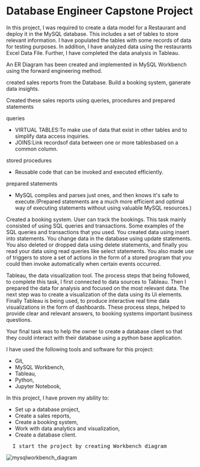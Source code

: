 # Database Engineer Capstone Project

In this project, I was required to create a data model for a Restaurant and deploy it in the MySQL database. This includes a set of tables to store relevant information. I have populated the tables with some records of data for testing purposes. In addition, I have analyzed data using the restaurants Excel Data File. Further, I have completed the data analysis in Tableau.

An ER Diagram has been created and implemented in MySQL Workbench using the forward engineering method.

created sales reports from the Database. Build a booking system, ganerate data insights.

Created these sales reports using queries, procedures and prepared statements

queries 
- VIRTUAL TABLES:To make use of data that exist in other tables and to simplify data access inquiries.
- JOINS:Link recordsof data between one or more tablesbased on a common column. 

stored procedures 
- Reusable code that can be invoked and executed efficiently. 

prepared statements 
- MySQL compiles and parses just ones, and then knows it's safe to execute.(Prepared statements are a much more efficient and optimal way of executing statements without using valuable MySQL resources.) 

<!-- Another task you assisted Little Lemon with involved building a table booking system in their database that they could use to keep track of guests visiting the restaurant. This task mainly consisted of using SQL queries and transactions. -->

Created a booking system. User can track the bookings. This task mainly consisted of using SQL queries and transactions. Some examples of the SQL queries and transactions that you used. You created data using insert into statements. You change data in the database using update statements. You also deleted or dropped data using delete statements, and finally you read your data using read queries like select statements. You also made use of triggers to store a set of actions in the form of a stored program that you could then invoke automatically when certain events occurred.

Tableau, the data visualization tool. The process steps that being followed, to complete this task, I first connected to data sources to Tableau. Then I prepared the data for analysis and focused on the most relevant data. The next step was to create a visualization of the data using its Ui elements. Finally Tableau is being used, to produce interactive real time data visualizations in the form of dashboards. These process steps, helped to provide clear and relevant answers, to booking systems important business questions. 

Your final task was to help the owner to create a database client so that they could interact with their database using a python base application. 


I have used the following tools and software for this project:

* Git,
* MySQL Workbench,
* Tableau,
* Python,
* Jupyter Notebook,

In this project, I have proven my ability to:

* Set up a database project,
* Create a sales reports,
* Create a booking system,
* Work with data analytics and visualization,
* Create a database client.

<pre>
  I start the project by creating Workbench diagram
</pre>


![mysqlworkbench_diagram](https://github.com/batuhan6/db-capstone-project/assets/32600613/cc480066-bbb3-45db-a0dc-3795136bfd69)


